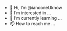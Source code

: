 - 👋 Hi, I’m @ianooneUknow
- 👀 I’m interested in ...
- 🌱 I’m currently learning ...
- 📫 How to reach me ...

<!---
ianooneUknow/ianooneUknow is a ✨ special ✨ repository because its `README.md` (this file) appears on your GitHub profile.
You can click the Preview link to take a look at your changes.
--->
